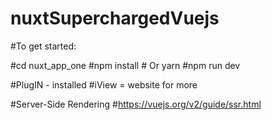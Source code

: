 # nuxtSuperchargedVuejs




#To get started:
   
#cd nuxt_app_one
#npm install # Or yarn
#npm run dev

#PlugIN - installed
#iView = website for more





#Server-Side Rendering
#https://vuejs.org/v2/guide/ssr.html